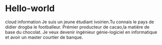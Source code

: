 # Hello-world
cloud information
Je suis un jeune étudiant ivoirien.Tu connais le pays de didier drogba le footballeur.
Prémier producteur de cacao,la matière de base du chocolat.
Je veux devenir ingénieur génie-logiciel en informatique et avoir un master courtier de banque.
